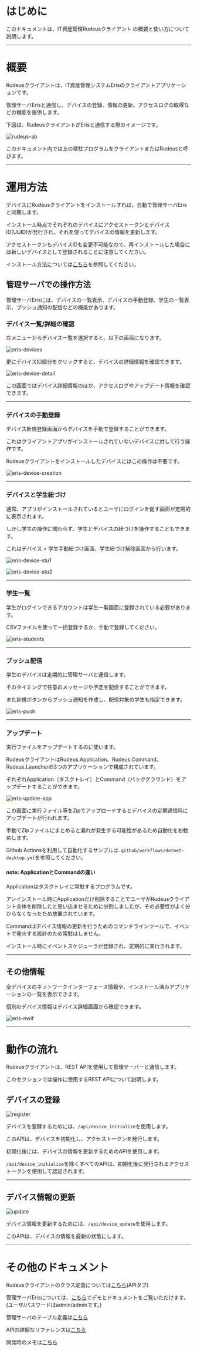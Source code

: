 # はじめに

このドキュメントは、IT資産管理Rudeusクライアント の概要と使い方について説明します。

---

# 概要

Rudeusクライアントは、IT資産管理システムErisのクライアントアプリケーションです。

管理サーバErisと通信し、デバイスの登録、情報の更新、アクセスログの取得などの機能を提供します。

下図は、RudeusクライアントがErisと通信する際のイメージです。

![rudeus-ab](/images/rudeus-ab.png)

このドキュメント内では上の常駐プログラムをクライアントまたはRudeusと呼びます。

---

# 運用方法

デバイスにRudeusクライアントをインストールすれば、自動で管理サーバErisと同期します。

インストール時点でそれぞれのデバイスにアクセストークンとデバイスID(UUID)が発行され、それを使ってデバイスの情報を更新します。

アクセストークンもデバイスIDも変更不可能なので、再インストールした場合には新しいデバイスとして登録されることに注意してください。

インストール方法については[こちら](installation.md)を参照してください。

## 管理サーバでの操作方法

管理サーバErisには、デバイスの一覧表示、デバイスの手動登録、学生の一覧表示、プッシュ通知の配信などの機能があります。

### デバイス一覧/詳細の確認

左メニューからデバイス一覧を選択すると、以下の画面になります。

![eris-devices](/images/eris-devices.png)

更にデバイスID部分をクリックすると、デバイスの詳細情報を確認できます。

![eris-device-detail](/images/eris-device-detail.png)

この画面ではデバイス詳細情報のほか、アクセスログやアップデート情報を確認できます。

---

### デバイスの手動登録

デバイス新規登録画面からデバイスを手動で登録することができます。

これはクライアントアプリがインストールされていないデバイスに対して行う操作です。

Rudeusクライアントをインストールしたデバイスにはこの操作は不要です。

![eris-device-creation](/images/eris-device-creation.png)

---

### デバイスと学生紐づけ

通常、アプリがインストールされているとユーザにログインを促す画面が定期的に表示されます。

しかし学生の操作に関わらず、学生とデバイスの紐づけを操作することもできます。

これはデバイス > 学生手動紐づけ画面、学生紐づけ解除画面から行います。

![eris-device-stu1](/images/eris-device-stu1.png)

![eris-device-stu2](/images/eris-device-stu2.png)

---

### 学生一覧

学生がログインできるアカウントは学生一覧画面に登録されている必要があります。

CSVファイルを使って一括登録するか、手動で登録してください。

![eris-students](/images/eris-students.png)

---

### プッシュ配信

学生のデバイスは定期的に管理サーバと通信します。

そのタイミングで任意のメッセージや予定を配信することができます。

また新規ボタンからプッシュ通知を作成し、配信対象の学生も指定できます。

![eris-push](/images/eris-push.png)

---

### アップデート

実行ファイルをアップデートするのに使います。

RudeusクライアントはRudeus.Application、Rudeus.Command、Rudeus.Launcherの3つのアプリケーションで構成されています。

それぞれApplication（タスクトレイ）とCommand（バックグラウンド）をアップデートすることができます。

![eris-update-app](/images/eris-update-app.png)

この画面に実行ファイル等をZipでアップロードするとデバイスの定期通信時にアップデートが行われます。

手動でZipファイルにまとめると漏れが発生する可能性があるため自動化をお勧めします。

Github Actionsを利用して自動化するサンプルは`.github/workflows/dotnet-desktop.yml`を参照してください。

#### note: ApplicationとCommandの違い

Applicationはタスクトレイに常駐するプログラムです。

アンインストール時にApplicationだけ削除することでユーザがRudeusクライアント全体を削除したと思い込ませるために分割しましたが、その必要性がよく分からなくなったため放置されています。

Commandはデバイス情報の更新を行うためのコマンドラインツールで、イベントで発火する設計のため常駐はしません。

インストール時にイベントスケジューラが登録され、定期的に実行されます。

---

## その他情報

全デバイスのネットワークインターフェース情報や、インストール済みアプリケーションの一覧を表示できます。

個別のデバイス情報はデバイス詳細画面から確認できます。

![eris-nwif](/images/eris-nwif.png)

---

# 動作の流れ

Rudeusクライアントは、REST APIを使用して管理サーバーと通信します。

このセクションでは操作に使用するREST APIについて説明します。

## デバイスの登録
![register](/images/flow-register.png)

デバイスを登録するためには、`/api/device_initialize`を使用します。

このAPIは、デバイスを初期化し、アクセストークンを発行します。

初期化後には、デバイスの情報を更新するためのAPIを使用します。

`/api/device_initialize`を除くすべてのAPIは、初期化後に発行されるアクセストークンを使用して認証されます。

---

## デバイス情報の更新
![update](/images/flow-reg-update.png)

デバイス情報を更新するためには、`/api/device_update`を使用します。

このAPIは、デバイスの情報を最新の状態にします。

---

# その他のドキュメント

Rudeusクライアントのクラス定義については[こちら](/api/Rudeus.html)(APIタブ)

管理サーバErisについては、[こちら](https://win.nomiss.net/admin)でデモとドキュメントをご覧いただけます。(ユーザ/パスワードはadmin/adminです。)

管理サーバのテーブル定義は[こちら](https://win.nomiss.net/admin/docs/db/eris)

APIの詳細なリファレンスは[こちら](https://win.nomiss.net/admin/docs/api/eris)

開発時のメモは[こちら](https://scrapbox.io/zemi-windows-project/)

